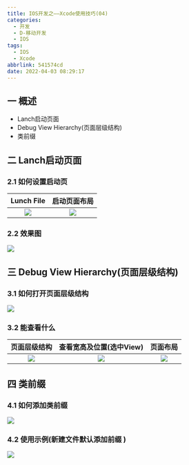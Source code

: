 ```yaml
---
title: IOS开发之——Xcode使用技巧(04)
categories:
  - 开发
  - D-移动开发
  - IOS
tags:
  - IOS
  - Xcode
abbrlink: 541574cd
date: 2022-04-03 08:29:17
---
```

## 一 概述

* Lanch启动页面
* Debug View Hierarchy(页面层级结构)
* 类前缀

<!--more-->

## 二 Lanch启动页面

### 2.1 如何设置启动页

| Lunch File | 启动页面布局 |
| :--------: | :----------: |
|   ![][1]   |    ![][2]    |

### 2.2 效果图

![][3]

## 三 Debug View Hierarchy(页面层级结构)

### 3.1 如何打开页面层级结构
![][4]

### 3.2 能查看什么

| 页面层级结构 | 查看宽高及位置(选中View) | 页面布局 |
| :----------: | :----------------------: | :------: |
|    ![][5]    |          ![][6]          |  ![][7]  |

## 四 类前缀

### 4.1 如何添加类前缀 

![][8]

### 4.2 使用示例(新建文件默认添加前缀 )

![][9]



[1]:https://cdn.jsdelivr.net/gh/PGzxc/CDN/blog-ios/ios-xcode-04-lanch-targets.png
[2]:https://cdn.jsdelivr.net/gh/PGzxc/CDN/blog-ios/ios-xcode-04-lanch-storyboard.png
[3]:https://cdn.jsdelivr.net/gh/PGzxc/CDN/blog-ios/ios-xcode-04-lanch-view.gif
[4]:https://cdn.jsdelivr.net/gh/PGzxc/CDN/blog-ios/ios-xcode-04-view-hierachy.png
[5]:https://cdn.jsdelivr.net/gh/PGzxc/CDN/blog-ios/ios-xcode-04-view-hierachy-tree.png
[6]:https://cdn.jsdelivr.net/gh/PGzxc/CDN/blog-ios/ios-xcode-04-view-hierachy-position.png
[7]:https://cdn.jsdelivr.net/gh/PGzxc/CDN/blog-ios/ios-xcode-04-view-hierachy-layout.png
[8]:https://cdn.jsdelivr.net/gh/PGzxc/CDN/blog-ios/ios-xcode-04-class-prefix.png
[9]:https://cdn.jsdelivr.net/gh/PGzxc/CDN/blog-ios/ios-xcode-04-class-prefix-newfile.png
